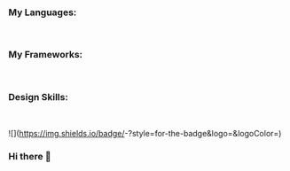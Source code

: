 ### My Languages:
![<html>](https://img.shields.io/badge/HTML5-E34F26?style=plastic&logo=html5&logoColor=ffffff)
![<css>](https://img.shields.io/badge/CSS3-1572B6?style=plastic&logo=css3&logoColor=ffffff)
![<sass>](https://img.shields.io/badge/Sass-CC6699?style=plastic&logo=sass&logoColor=ffffff)
![<javascript>](https://img.shields.io/badge/Javascript-F7DF1E?style=plastic&logo=javascript&logoColor=000000)
![<typescript>](https://img.shields.io/badge/Typescript-3178C6?style=plastic&logo=typescript&logoColor=ffffff)
![<php>](https://img.shields.io/badge/PHP-777BB4?style=plastic&logo=php&logoColor=ffffff)
![<mysql>](https://img.shields.io/badge/MySQL-4479A1?style=plastic&logo=mysql&logoColor=ffffff)
![<python>](https://img.shields.io/badge/Python-3776AB?style=plastic&logo=python&logoColor=ffff00)

### My Frameworks: 
![<wordpress>](https://img.shields.io/badge/WordPress-21759B?style=plastic&logo=wordpress&logoColor=ffffff)
![<react>](https://img.shields.io/badge/React-61DAFB?style=plastic&logo=react&logoColor=000000)
![<next>](https://img.shields.io/badge/NextJS-000000?style=plastic&logo=nextdotjs&logoColor=ffffff)
![<vue>](https://img.shields.io/badge/VueJS-4FC08D?style=plastic&logo=vuedotjs&logoColor=000000)
![<nuxt>](https://img.shields.io/badge/NuxtJS-00DC82?style=plastic&logo=nuxtdotjs&logoColor=000000)
![<jquery>](https://img.shields.io/badge/jQuery-0769AD?style=plastic&logo=jquery&logoColor=ffffff)
![<tailwind>](https://img.shields.io/badge/TailwindCSS-06B6D4?style=plastic&logo=tailwindcss&logoColor=ffffff)
![<bootstrap>](https://img.shields.io/badge/Bootstrap-7952B3?style=plastic&logo=bootstrap&logoColor=ffffff)

### Design Skills:
![<figma>](https://img.shields.io/badge/Figma-F24E1E?style=plastic&logo=figma&logoColor=ffffff)
![<inkscape>](https://img.shields.io/badge/Inkscape-000000?style=plastic&logo=inkscape&logoColor=ffffff)
![<photoshop>](https://img.shields.io/badge/Photoshop-31A8FF?style=plastic&logo=adobephotoshop&logoColor=ffffff)
![<photopea>](https://img.shields.io/badge/Photopea-18A497?style=plastic&logo=photopea&logoColor=ffffff)
![<illustrator>](https://img.shields.io/badge/Illustrator-FF9A00?style=plastic&logo=adobeillustrator&logoColor=ffffff)

![<Badge Name>](https://img.shields.io/badge/<Badge Text>-<Background Color>?style=for-the-badge&logo=<Icon Name>&logoColor=<Logo Color>)
### Hi there 👋

<!--
**Trezzon/trezzon** is a ✨ _special_ ✨ repository because its `README.md` (this file) appears on your GitHub profile.

Here are some ideas to get you started:

- 🔭 I’m currently working on ...
- 🌱 I’m currently learning ...
- 👯 I’m looking to collaborate on ...
- 🤔 I’m looking for help with ...
- 💬 Ask me about ...
- 📫 How to reach me: ...
- 😄 Pronouns: ...
- ⚡ Fun fact: ...
-->
